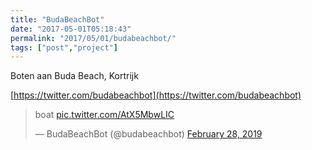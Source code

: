 ```yaml
---
title: "BudaBeachBot"
date: "2017-05-01T05:18:43"
permalink: "2017/05/01/budabeachbot/"
tags: ["post","project"]
---
```

Boten aan Buda Beach, Kortrijk  
  
[https://twitter.com/budabeachbot](https://twitter.com/budabeachbot)

> boat [pic.twitter.com/AtX5MbwLIC](https://t.co/AtX5MbwLIC)
>
> — BudaBeachBot (@budabeachbot) [February 28, 2019](https://twitter.com/budabeachbot/status/1101166241908178944?ref_src=twsrc%5Etfw)
